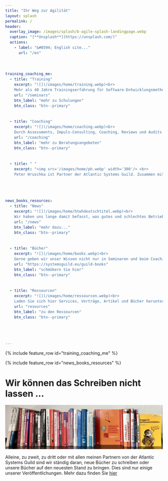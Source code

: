 ```yaml
---
title: "Ihr Weg zur Agilität"
layout: splash
permalink: /
header:
  overlay_image: /images/splash/b-agile-splash-landingpage.webp
  caption: "[**Unsplash**](https://unsplash.com/)"
  actions:
    - label: "&#8594; English site..."
      url: "/en"



training_coaching_me:
  - title: "Training"
    excerpt: "![](/images/home/training.webp)<br> 
    Mehr als 40 Jahre Trainingserfahrung für Software-Entwicklungsmethoden möchte ich gerne an Sie weitergeben. Als akkreditierter Partner von **IREB** und **iSAQB** bilde ich Sie nicht nur in allen Themen rund um Agilität aus, sondern auch in klassischem Requirements Engineering und Software-Architekturen."
    url: "/seminars"
    btn_label: "mehr zu Schulungen"
    btn_class: "btn--primary"
    
      
  - title: "Coaching"
    excerpt: "![](/images/home/coaching.webp)<br>
    Durch Assessments, Impuls-Consulting, Coaching, Reviews und Audits mache ich Ihr Team im Projekt fit. Oftmals ist _Training on the Job_ (Lernen anhand der eigenen Aufgabenstellung) der effektivste Weg zu besseren Entwicklungsprozessen."
    url: "/coaching"
    btn_label: "mehr zu Beratungsangeboten"
    btn_class: "btn--primary" 


  - title: " "
    excerpt: "<img src='/images/home/ph.webp' width='300'/> <br>
    Peter Hruschka ist Partner der Atlantic Systems Guild. Zusammen mit Tom DeMarco, Tim Lister, Steve McMenamin, Suzanne und James Robertson arbeitet er seit vielen Jahren daran, System- und Software-Entwicklung transparenter, effektiver, pragmatischer und dadurch erfolgreicher zu gestalten."




news_books_resources: 
  - title: "News"
    excerpt: "![](/images/home/htwhdeutschtitel.webp)<br>
    Wir haben uns lange damit befasst, was gutes und schlechtes Betriebsklima ausmacht und wie die Firmenkultur zu bestimmten Verhaltensmustern führt. Lesen Sie mehr in den beiden neuen Büchern bei Carl-Hanser."
    url: "/news"
    btn_label: "mehr dazu..."
    btn_class: "btn--primary" 


  - title: "Bücher"
    excerpt: "![](/images/home/books.webp)<br>
    Gerne geben wir unser Wissen nicht nur in Seminaren und beim Coaching weiter, sondern auch in Buchform."
    url: "https://systemsguild.eu/guild-books"
    btn_label: "schmökern Sie hier"
    btn_class: "btn--primary"

    
  - title: "Ressourcen"
    excerpt: "![](/images/home/ressourcen.webp)<br>
    Laden Sie sich hier Services, Vorträge, Artikel und Bücher herunter."
    url: "resources"
    btn_label: "zu den Ressourcen"
    btn_class: "btn--primary"
   



---
```


{% include feature_row id="training_coaching_me" %}

{% include feature_row id="news_books_resources" %}


# Wir können das Schreiben nicht lassen ... 
![](/images/home/guildbooks.webp)
<br>

Alleine, zu zweit, zu dritt oder mit allen meinen Partnern von der Atlantic Systems Guild sind wir ständig daran, neue Bücher zu schreiben oder unsere Bücher auf den neuesten Stand zu bringen. Dies sind nur einige unserer Veröffentlichungen. Mehr dazu finden Sie [hier](https://systemsguild.eu/guild-books)


